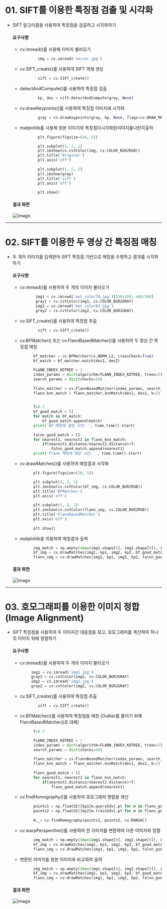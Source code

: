 # 01.  SIFT를 이용한 특징점 검출 및 시각화

- SIFT 알고리즘을 사용하여 특징점을 검출하고 시각화하기

    #### 요구사항
    - cv.imread()를 사용해 이미지 불러오기
      ```python
              img = cv.imread('soccer.jpg')
      ```
    - cv.SIFT_create()를 사용하여 SIFT 객체 생성
      ```python
              sift = cv.SIFT_create()
      ```
    - detectAndCompute()를 사용하여 특징점 검출
      ```python
              kp, des = sift.detectAndCompute(gray, None)    
      ```
    - cv.drawKeypoints()를 사용하여 특징점 이미지에 시각화
      ```python
              gray = cv.drawKeypoints(gray, kp, None, flags=cv.DRAW_MATCHES_FLAGS_DRAW_RICH_KEYPOINTS)    # 특징점을 이미지에 시각화
      ```
    - matplotlib를 사용해 원본 이미지와 특징점이시각화된이미지를나란히출력
      ```python
              plt.figure(figsize=(10, 5))

              plt.subplot(1, 2, 1)
              plt.imshow(cv.cvtColor(img, cv.COLOR_BGR2RGB))
              plt.title('Original')
              plt.axis('off')
              
              plt.subplot(1, 2, 2)
              plt.imshow(gray)
              plt.title('sift')
              plt.axis('off')
              
              plt.show()
      ```
          
  #### 결과 화면
  ![image](https://github.com/user-attachments/assets/0e5138a2-633b-4a8a-8d69-e05b1798c0f9)


---
      
# 02. SIFT를 이용한 두 영상 간 특징점 매칭

- 두 개의 이미지를 입력받아 SIFT 특징점 기반으로 매칭을 수행하고 결과를 시각화하기

    #### 요구사항
    - cv.imread()를 사용하여 두 개의 이미지 불러오기
       ```python
              img1 = cv.imread('mot_color70.jpg')[190:350, 440:560]
              gray1 = cv.cvtColor(img1, cv.COLOR_BGR2GRAY)
              img2 = cv.imread('mot_color83.jpg')
              gray2 = cv.cvtColor(img2, cv.COLOR_BGR2GRAY)
       ```
    - cv.SIFT_create()를 사용하여 특징점 추출
      ```python
              sift = cv.SIFT_create()
      ```
    - cv.BFMatcher() 또는 cv.FlannBasedMatcher()를 사용하여 두 영상 간 특징점 매칭
      ```python
            bf_matcher = cv.BFMatcher(cv.NORM_L2, crossCheck=True)
            bf_match = bf_matcher.match(des1, des2)
            
            FLANN_INDEX_KDTREE = 1
            index_params = dict(algorithm=FLANN_INDEX_KDTREE, trees=5)
            search_params = dict(checks=50)
            
            flann_matcher = cv.FlannBasedMatcher(index_params, search_params)    # FlannBasedMatcher() 사용
            flann_knn_match = flann_matcher.knnMatch(des1, des2, k=2)
            
            
            T=0.7
            bf_good_match = []
            for match in bf_match:
                bf_good_match.append(match)
            print('BF 매칭에 걸린 시간: ', time.time()-start)
            
            falnn_good_match = []
            for nearest1, nearest2 in flann_knn_match:
                if(nearest1.distance/nearest2.distance)<T:
                    falnn_good_match.append(nearest1)
            print('Flann 매칭에 걸린 시간: ', time.time()-start)
    - cv.drawMatches()를 사용하여 매칭결과 시각화
      ```python
            plt.figure(figsize=(10, 5))

            plt.subplot(1, 2, 1)
            plt.imshow(cv.cvtColor(bf_img, cv.COLOR_BGR2RGB))
            plt.title('BFMatcher')
            plt.axis('off')
            
            plt.subplot(1, 2, 2)
            plt.imshow(cv.cvtColor(flann_img, cv.COLOR_BGR2RGB))
            plt.title('FlannBasedMatcher')
            plt.axis('off')
            
            plt.show()
      ```
    - matplotlib을 이용하여 매칭결과 출력
      ```python
            img_match = np.empty((max(img1.shape[0], img2.shape[0]), img1.shape[1]+img2.shape[1], 3), dtype=np.uint8)
            bf_img = cv.drawMatches(img1, kp1, img2, kp2, bf_good_match, img_match, flags=cv.DrawMatchesFlags_NOT_DRAW_SINGLE_POINTS)
            flann_img = cv.drawMatches(img1, kp1, img2, kp2, falnn_good_match, img_match, flags=cv.DrawMatchesFlags_NOT_DRAW_SINGLE_POINTS)

      ```


  #### 결과 화면
  ![image](https://github.com/user-attachments/assets/591de309-06f5-44a7-a597-5b37b3b21356)



---
      
# 03. 호모그래피를 이용한 이미지 정합(Image Alignment)

- SIFT 특징점을 사용하여 두 이미지간 대응점을 찾고, 호모그래피를 계산하여 하나의 이미지 위에 정렬하기

    #### 요구사항
    - cv.imread()를 사용하여 두 개의 이미지 불러오기
       ```python
            img1 = cv.imread('img1.jpg')
            gray1 = cv.cvtColor(img1, cv.COLOR_BGR2GRAY)
            img2 = cv.imread('img2.jpg')
            gray2 = cv.cvtColor(img2, cv.COLOR_BGR2GRAY)
       ```
    - cv.SIFT_create()를 사용하여 특징점 추출
      ```python
              sift = cv.SIFT_create()
      ```
    - cv.BFMatcher()를 사용하여 특징점을 매칭 (Outlier를 줄이기 위해 FlannBasedMatcher()로 대체)
      ```python
            T=0.7
      
            FLANN_INDEX_KDTREE = 1
            index_params = dict(algorithm=FLANN_INDEX_KDTREE, trees=5)
            search_params = dict(checks=50)
            
            flann_matcher = cv.FlannBasedMatcher(index_params, search_params)    # FlannBasedMatcher() 사용
            flann_knn_match = flann_matcher.knnMatch(des1, des2, k=2)
            
            flann_good_match = []
            for nearest1, nearest2 in flann_knn_match:
                if(nearest1.distance/nearest2.distance)<T:
                    flann_good_match.append(nearest1)
      ```
    - cv.findHomography()를 사용하여 호모그래피 행렬을 계산
      ```python
            points1 = np.float32([kp1[m.queryIdx].pt for m in flann_good_match])
            points2 = np.float32([kp2[m.trainIdx].pt for m in flann_good_match])
            
            H,_= cv.findHomography(points1, points2, cv.RANSAC)
      ```
    - cv.warpPerspective()를 사용하여 한 이미지를 변환하여 다른 이미지와 정렬
      ```python
            img_match = np.empty((max(img1.shape[0], img2.shape[0]), img1.shape[1]+img2.shape[1], 3), dtype=np.uint8)
            bf_img = cv.drawMatches(img1, kp1, img2, kp2, bf_good_match, img_match, flags=cv.DrawMatchesFlags_NOT_DRAW_SINGLE_POINTS)
            flann_img = cv.drawMatches(img1, kp1, img2, kp2, falnn_good_match, img_match, flags=cv.DrawMatchesFlags_NOT_DRAW_SINGLE_POINTS)

      ```
    - 변환된 이미지를 원본 이미지와 비교하여 출력
      ```python
            img_match = np.empty((max(img1.shape[0], img2.shape[0]), img1.shape[1]+img2.shape[1], 3), dtype=np.uint8)
            bf_img = cv.drawMatches(img1, kp1, img2, kp2, bf_good_match, img_match, flags=cv.DrawMatchesFlags_NOT_DRAW_SINGLE_POINTS)
            flann_img = cv.drawMatches(img1, kp1, img2, kp2, falnn_good_match, img_match, flags=cv.DrawMatchesFlags_NOT_DRAW_SINGLE_POINTS)

      ```


  #### 결과 화면
  ![image](https://github.com/user-attachments/assets/591de309-06f5-44a7-a597-5b37b3b21356)

